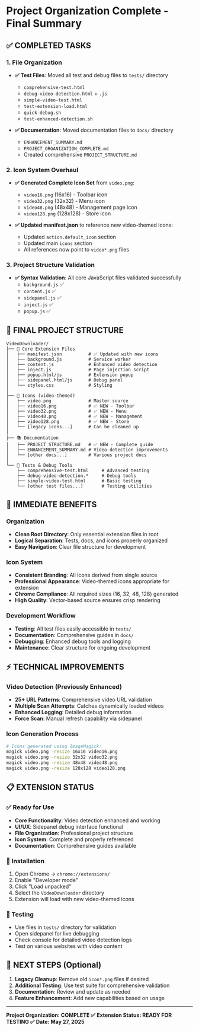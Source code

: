 # Project Organization Complete - Final Summary

## ✅ COMPLETED TASKS

### 1. File Organization

- **✅ Test Files**: Moved all test and debug files to `tests/` directory

  - `comprehensive-test.html`
  - `debug-video-detection.html` + `.js`
  - `simple-video-test.html`
  - `test-extension-load.html`
  - `quick-debug.sh`
  - `test-enhanced-detection.sh`

- **✅ Documentation**: Moved documentation files to `docs/` directory
  - `ENHANCEMENT_SUMMARY.md`
  - `PROJECT_ORGANIZATION_COMPLETE.md`
  - Created comprehensive `PROJECT_STRUCTURE.md`

### 2. Icon System Overhaul

- **✅ Generated Complete Icon Set** from `video.png`:

  - `video16.png` (16x16) - Toolbar icon
  - `video32.png` (32x32) - Menu icon
  - `video48.png` (48x48) - Management page icon
  - `video128.png` (128x128) - Store icon

- **✅ Updated manifest.json** to reference new video-themed icons:
  - Updated `action.default_icon` section
  - Updated main `icons` section
  - All references now point to `video*.png` files

### 3. Project Structure Validation

- **✅ Syntax Validation**: All core JavaScript files validated successfully
  - `background.js` ✅
  - `content.js` ✅
  - `sidepanel.js` ✅
  - `inject.js` ✅
  - `popup.js` ✅

## 📁 FINAL PROJECT STRUCTURE

```
VideoDownloader/
├── 🔧 Core Extension Files
│   ├── manifest.json          # ✅ Updated with new icons
│   ├── background.js          # Service worker
│   ├── content.js             # Enhanced video detection
│   ├── inject.js              # Page injection script
│   ├── popup.html/js          # Extension popup
│   ├── sidepanel.html/js      # Debug panel
│   └── styles.css             # Styling
│
├── 🎨 Icons (video-themed)
│   ├── video.png              # Master source
│   ├── video16.png            # ✅ NEW - Toolbar
│   ├── video32.png            # ✅ NEW - Menu
│   ├── video48.png            # ✅ NEW - Management
│   ├── video128.png           # ✅ NEW - Store
│   └── [legacy icons...]      # Can be cleaned up
│
├── 📚 Documentation
│   ├── PROJECT_STRUCTURE.md   # ✅ NEW - Complete guide
│   ├── ENHANCEMENT_SUMMARY.md # Video detection improvements
│   └── [other docs...]        # Various project docs
│
└── 🧪 Tests & Debug Tools
    ├── comprehensive-test.html     # Advanced testing
    ├── debug-video-detection.*     # Debug tools
    ├── simple-video-test.html      # Basic testing
    └── [other test files...]       # Testing utilities
```

## 🚀 IMMEDIATE BENEFITS

### Organization

- **Clean Root Directory**: Only essential extension files in root
- **Logical Separation**: Tests, docs, and icons properly organized
- **Easy Navigation**: Clear file structure for development

### Icon System

- **Consistent Branding**: All icons derived from single source
- **Professional Appearance**: Video-themed icons appropriate for extension
- **Chrome Compliance**: All required sizes (16, 32, 48, 128) generated
- **High Quality**: Vector-based source ensures crisp rendering

### Development Workflow

- **Testing**: All test files easily accessible in `tests/`
- **Documentation**: Comprehensive guides in `docs/`
- **Debugging**: Enhanced debug tools and logging
- **Maintenance**: Clear structure for ongoing development

## ⚡ TECHNICAL IMPROVEMENTS

### Video Detection (Previously Enhanced)

- **25+ URL Patterns**: Comprehensive video URL validation
- **Multiple Scan Attempts**: Catches dynamically loaded videos
- **Enhanced Logging**: Detailed debug information
- **Force Scan**: Manual refresh capability via sidepanel

### Icon Generation Process

```bash
# Icons generated using ImageMagick:
magick video.png -resize 16x16 video16.png
magick video.png -resize 32x32 video32.png
magick video.png -resize 48x48 video48.png
magick video.png -resize 128x128 video128.png
```

## 📋 EXTENSION STATUS

### ✅ Ready for Use

- **Core Functionality**: Video detection enhanced and working
- **UI/UX**: Sidepanel debug interface functional
- **File Organization**: Professional project structure
- **Icon System**: Complete and properly referenced
- **Documentation**: Comprehensive guides available

### 🔧 Installation

1. Open Chrome → `chrome://extensions/`
2. Enable "Developer mode"
3. Click "Load unpacked"
4. Select the `VideoDownloader` directory
5. Extension will load with new video-themed icons

### 🧪 Testing

- Use files in `tests/` directory for validation
- Open sidepanel for live debugging
- Check console for detailed video detection logs
- Test on various websites with video content

## 🎯 NEXT STEPS (Optional)

1. **Legacy Cleanup**: Remove old `icon*.png` files if desired
2. **Additional Testing**: Use test suite for comprehensive validation
3. **Documentation**: Review and update as needed
4. **Feature Enhancement**: Add new capabilities based on usage

---

**Project Organization: COMPLETE ✅**
**Extension Status: READY FOR TESTING ✅**
**Date: May 27, 2025**
